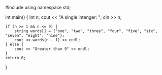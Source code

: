 #include <iostream>
using namespace std;

int main() {
    int n;
    cout << "A single intenger: ";
    cin >> n;

    if (n >= 1 && n <= 9) {
        string words[] = {"one", "two", "three", "four", "five", "six", "seven", "eight", "nine"};
        cout << words[n - 1] << endl;
    } else {
        cout << "Greater than 9" << endl;
    }
    return 0;
}
